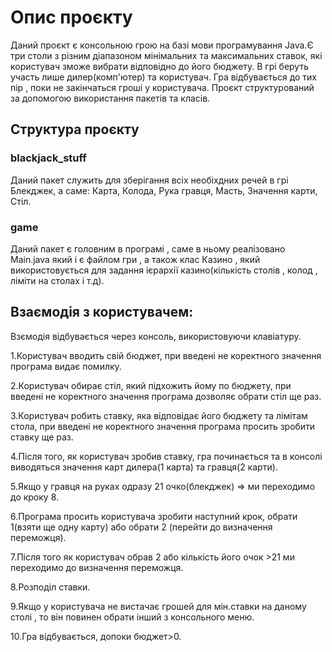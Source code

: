 # Опис проєкту
Даний проєкт є консольною грою на базі мови програмування Java.Є три столи з різним діапазоном мінімальних та максимальних ставок, які користувач зможе вибрати відповідно до його бюджету.
В грі беруть участь лише дилер(комп'ютер) та користувач. Гра відбувається до тих пір , поки не закінчаться гроші у користувача. Проєкт структурований за допомогою використання пакетів та класів.

## Структура проєкту

### blackjack_stuff
Даний пакет служить для зберігання всіх необіхдних речей в грі Блекджек, а саме: Карта, Колода, Рука гравця, Масть, Значення карти, Стіл.

### game
Даний пакет є головним в програмі , саме в ньому реалізовано Main.java який і є файлом гри , а також клас Казино , який використовується для задання ієрархії казино(кількість столів , колод , ліміти на столах і т.д).

## Взаємодія з користувачем:

Взємодія відбувається через консоль, використовуючи клавіатуру.

1.Користувач вводить свій бюджет, при введені не коректного значення програма видає помилку.

2.Користувач обирає стіл, який підхожить йому по бюджету, при введені не коректного значення програма дозволяє обрати стіл ще раз.

3.Користувач робить ставку, яка відповідає його бюджету та лімітам стола, при введені не коректного значення програма просить зробити ставку ще раз.

4.Після того, як користувач зробив ставку, гра починається та в консолі виводяться значення карт дилера(1 карта) та гравця(2 карти).

5.Якщо у гравця на руках одразу 21 очко(блекджек) => ми переходимо до кроку 8.

6.Програма просить користувача зробити наступний крок, обрати 1(взяти ще одну карту) або обрати 2 (перейти до визначення переможця).

7.Після того як користувач обрав 2 або кількість його очок >21 ми переходимо до визначення переможця.

8.Розподіл ставки.

9.Якщо у користувача не вистачає грошей для мін.ставки на даному столі , то він повинен обрати інший з консольного меню.

10.Гра відбувається, допоки бюджет>0.
